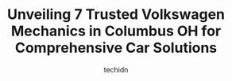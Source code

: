 ---
layout: ampstory
image: https://images.unsplash.com/photo-1634907076255-a56723f9b9ad?ixlib=rb-4.0.3&ixid=MnwxMjA3fDB8MHxwaG90by1wYWdlfHx8fGVufDB8fHx8&auto=format&fit=crop&w=640&h=853&q=80
author: techidn
featured: false
description: Experience the excellence of automotive service by visiting the 7 best Volkswagen Mechanic in Columbus OH, USA. With their expertise, attention to detail, and commitment to customer satisfac
title: Unveiling 7 Trusted Volkswagen Mechanics in Columbus OH for Comprehensive Car Solutions
cover:
   title: Unveiling 7 Trusted Volkswagen Mechanics in Columbus OH for Comprehensive Car Solutions
   subtitle: Rickpate
   background: https://images.unsplash.com/photo-1634907076255-a56723f9b9ad?ixlib=rb-4.0.3&ixid=MnwxMjA3fDB8MHxwaG90by1wYWdlfHx8fGVufDB8fHx8&auto=format&fit=crop&w=640&h=853&q=80

pages: 
 - layout: thirds
   top: <h1>#1 Clintonville Automotive Repair Service</h1>
   bottom: "<p>These guys are great, very clear communication throughout the whole day, I got pictures of my car with what they looked at and the issues they found. My headlight was hav</p>"
   background: https://www.knot35.com/toplist/wp-content/uploads/2023/06/best-volkswagen-mechanic-1-in-columbus-oh-1685836347.jpeg
   backgroundblur: true
 - layout: thirds
   top: <h1>#2 DANDINIS Servicing Audi and Volkswagen</h1>
   bottom: "<p>114 E College Ave, Westerville, OH 43081, United States</p>"
   background: https://www.knot35.com/toplist/wp-content/uploads/2023/06/best-volkswagen-mechanic-2-in-columbus-oh-1685836348.jpeg
   cta:
      link: https://www.knot35.com/toplist/unveiling-7-trusted-volkswagen-mechanics-in-columbus-oh-for-comprehensive-car-solutions/
      text: Unveiling 7 Trusted Volkswagen Mechanics in Columbus OH for Comprehensive Car Solutions
 - layout: thirds
   top: <h1>#3 Mikes Foreign Car Service</h1>
   bottom: "<p>1379 River St, Columbus, OH 43222, United States</p>"
   background: https://www.knot35.com/toplist/wp-content/uploads/2023/06/best-volkswagen-mechanic-3-in-columbus-oh-1685836348.jpeg
   cta:
      link: https://www.knot35.com/toplist/unveiling-7-trusted-volkswagen-mechanics-in-columbus-oh-for-comprehensive-car-solutions/
      text: Unveiling 7 Trusted Volkswagen Mechanics in Columbus OH for Comprehensive Car Solutions
 - layout: thirds
   top: <h1>#4 German Autowerks</h1>
   bottom: "<p>3260 Valleyview Dr, Columbus, OH 43204, United States</p>"
   background: https://images.unsplash.com/photo-1620421680010-0766ff230392?ixlib=rb-4.0.3&ixid=MnwxMjA3fDB8MHxwaG90by1wYWdlfHx8fGVufDB8fHx8&auto=format&fit=crop&w=640&h=853&q=80
   cta:
      link: https://www.knot35.com/toplist/unveiling-7-trusted-volkswagen-mechanics-in-columbus-oh-for-comprehensive-car-solutions/
      text: Unveiling 7 Trusted Volkswagen Mechanics in Columbus OH for Comprehensive Car Solutions
 - layout: thirds
   top: <h1>#5 Imports Plus Automotive</h1>
   bottom: "<p>1065 Ridge St, Columbus, OH 43215, United States</p>"
   background: https://images.unsplash.com/photo-1552083974-186346191183?ixlib=rb-4.0.3&ixid=MnwxMjA3fDB8MHxwaG90by1wYWdlfHx8fGVufDB8fHx8&auto=format&fit=crop&w=640&h=853&q=80
   cta:
      link: https://www.knot35.com/toplist/unveiling-7-trusted-volkswagen-mechanics-in-columbus-oh-for-comprehensive-car-solutions/
      text: Unveiling 7 Trusted Volkswagen Mechanics in Columbus OH for Comprehensive Car Solutions
 - layout: thirds
   top: <h1>#6 Nelson Frame & Axle</h1>
   bottom: "<p>572 S Nelson Rd J, Columbus, OH 43205, United States</p>"
   background: https://plus.unsplash.com/premium_photo-1664640458616-3c74f8cb4589?ixlib=rb-4.0.3&ixid=MnwxMjA3fDB8MHxwaG90by1wYWdlfHx8fGVufDB8fHx8&auto=format&fit=crop&w=640&h=853&q=80
   cta:
      link: https://www.knot35.com/toplist/unveiling-7-trusted-volkswagen-mechanics-in-columbus-oh-for-comprehensive-car-solutions/
      text: Unveiling 7 Trusted Volkswagen Mechanics in Columbus OH for Comprehensive Car Solutions
 - layout: thirds
   top: <h1>#7 Campus Auto Service</h1>
   bottom: "<p>2354 Wood Ave, Columbus, OH 43221, United States</p>"
   background: https://images.unsplash.com/photo-1489648022186-8f49310909a0?ixlib=rb-4.0.3&ixid=MnwxMjA3fDB8MHxwaG90by1wYWdlfHx8fGVufDB8fHx8&auto=format&fit=crop&w=640&h=853&q=80
   cta:
      link: https://www.knot35.com/toplist/unveiling-7-trusted-volkswagen-mechanics-in-columbus-oh-for-comprehensive-car-solutions/
      text: Unveiling 7 Trusted Volkswagen Mechanics in Columbus OH for Comprehensive Car Solutions
 - layout: thirds
   middle: Continue reading...
   background: https://images.unsplash.com/photo-1527067829737-402993088e6b?ixlib=rb-4.0.3&ixid=MnwxMjA3fDB8MHxwaG90by1wYWdlfHx8fGVufDB8fHx8&auto=format&fit=crop&w=640&h=853&q=80
   cta:
      link: https://www.knot35.com/toplist/unveiling-7-trusted-volkswagen-mechanics-in-columbus-oh-for-comprehensive-car-solutions/
      text: Unveiling 7 Trusted Volkswagen Mechanics in Columbus OH for Comprehensive Car Solutions
      
---